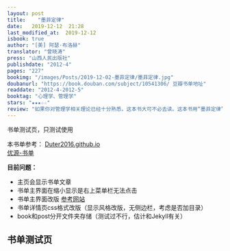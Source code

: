 ```yaml
---
layout: post
title:    "墨菲定律"
date:   2019-12-12  21:28 
last_modified_at:  2019-12-12 
isbook: true
author: "[美] 阿瑟·布洛赫"
translator: "曾晓涛"
press: "山西人民出版社"
publishdate: "2012-4"
pages: "227"
bookimg: "/images/Posts/2019-12-02-墨菲定律/墨菲定律.jpg"
doubanurl: "https://book.douban.com/subject/10541306/ 豆瓣书单地址"
readdate: "2012-4-2012-5"
booktag: "心理学、管理学"
stars: "★★★☆☆" 
review: "如果你对管理学相关理论已经十分熟悉，这本书大可不必去读。这本书用“墨菲定律”四个字命名，估计忽悠了不少人去读了这本书。实际这本书是管理学相关心理理论或定律的一个“简介”的汇编而已，不只是“墨菲定律”一个理论，而且选取的各个理论偏管理心理学方向，介绍也比较浅显。依我看，这本书命名为《管理心理学汇编》还差不多！"
---
```


书单测试页，只测试使用

<!--more-->

本书单参考：
[Duter2016.github.io](https://github.com/Duter2016/Duter2016.github.io)   
[优源-书单](https://duter2016.github.io/books/)   

**目前问题：**
- 主页会显示书单文章
- 书单主界面在缩小显示是右上菜单栏无法点击
- 书单主界面改版 [参考网站](https://github.com/Liberxue/liberxue.github.io/blob/master/book/index.html)
- 书单详情页css格式改版（显示风格改版，无侧边栏，考虑是否加目录）
- book和post分开文件夹存储（测试过不行，估计和Jekyll有关）


## 书单测试页


